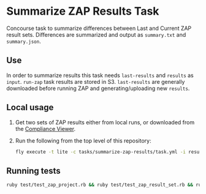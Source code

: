 # Summarize ZAP Results Task

Concourse task to summarize differences between Last and Current ZAP result sets.
Differences are summarized and output as `summary.txt` and `summary.json`.

## Use

In order to summarize results this task needs `last-results` and `results` as `input`.
`run-zap` task results are stored in S3. `last-results` are generally downloaded before running ZAP and generating/uploading new `results`.

## Local usage

1. Get two sets of ZAP results either from local runs, or downloaded from the [Compliance Viewer](https://compliance-viewer.18f.gov/results).
1. Run the following from the top level of this repository:

    ```bash
    fly execute -t lite -c tasks/summarize-zap-results/task.yml -i results=<current-results-dir> -i last-results=<last-results-dir> -i scripts=.
    ```

## Running tests

```bash
ruby test/test_zap_project.rb && ruby test/test_zap_result_set.rb && ruby test/test_zap_result_set_comparator.rb
```
